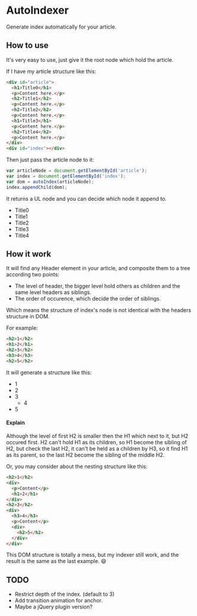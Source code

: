 # AutoIndexer
Generate index automatically for your article.

## How to use

It's very easy to use, just give it the root node which hold the article.

If I have my article structure like this:

```html
<div id="article">
  <h1>Title0</h1>
  <p>Content here.</p>
  <h2>Title1</h2>
  <p>Content here.</p>
  <h2>Title2</h2>
  <p>Content here.</p>
  <h1>Title3</h1>
  <p>Content here.</p>
  <h2>Title4</h2>
  <p>Content here.</p>
</div>
<div id="index"></div>
```

Then just pass the article node to it:

```javascript
var articleNode = document.getElementById('article');
var index = document.getElementById('index');
var dom = autoIndex(articleNode);
index.appendChild(dom);
```

It returns a UL node and you can decide which node it append to.

- Title0
 - Title1
 - Title2
- Title3
 - Title4

## How it work

It will find any Header element in your article, and composite them to a tree according two points:

- The level of header, the bigger level hold others as children and the same level headers as siblings.
- The order of occurence, which decide the order of siblings.

Which means the structure of index's node is not identical with the headers structure in DOM.

For example:

```html
<h2>1</h2>
<h1>2</h1>
<h2>3</h2>
<h3>4</h3>
<h2>5</h2>
```

It will generate a structure like this:

- 1
- 2
 - 3
    - 4
 - 5

#### Explain


Although the level of first H2 is smaller then the H1 which next to it, but H2 occured first. H2 can't hold H1 as its children, so H1 become the sibling of H2, but check the last H2, it can't be held as a children by H3, so it find H1 as its parent, so the last H2 become the sibling of the middle H2.


Or, you may consider about the nesting structure like this:

```html
<h2>1</h2>
<div>
  <p>Content</p>
  <h1>2</h1>
</div>
<h2>3</h2>
<div>
  <h3>4</h3>
  <p>Content</p>
  <div>
    <h2>5</h2>
  </div>
</div>
```

This DOM structure is totally a mess, but my indexer still work, and the result is the same as the last example.
:smile:

##  TODO

- Restrict depth of the index. (default to 3)
- Add transition animation for anchor.
- Maybe a jQuery plugin version?
